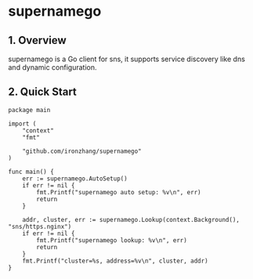 # supernamego

## 1. Overview

supernamego is a Go client for sns, it supports service discovery like dns and dynamic configuration.

## 2. Quick Start

```
package main

import (
	"context"
	"fmt"

	"github.com/ironzhang/supernamego"
)

func main() {
	err := supernamego.AutoSetup()
	if err != nil {
		fmt.Printf("supernamego auto setup: %v\n", err)
		return
	}

	addr, cluster, err := supernamego.Lookup(context.Background(), "sns/https.nginx")
	if err != nil {
		fmt.Printf("supernamego lookup: %v\n", err)
		return
	}
	fmt.Printf("cluster=%s, address=%v\n", cluster, addr)
}
```
